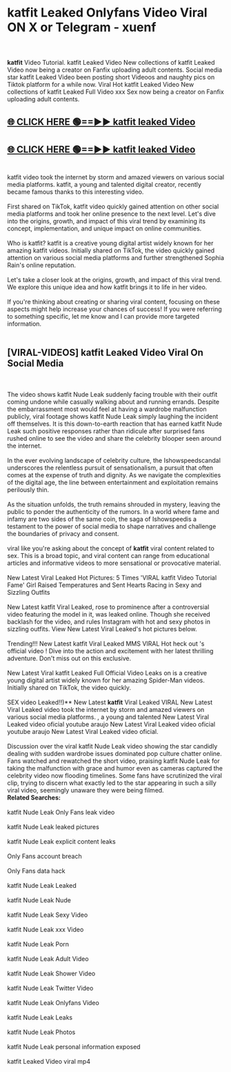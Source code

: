 <h1> katfit Leaked Onlyfans Video Viral ON X or Telegram - xuenf </h1>

# 
<br>
<strong>katfit</strong> Video Tutorial. katfit Leaked Video New collections of  katfit Leaked Video now being a creator on Fanfix uploading adult contents. Social media star katfit Leaked Video been posting short Videoos and naughty pics on Tiktok platform for a while now. Viral Hot katfit Leaked Video New collections of katfit Leaked Full Video xxx Sex now being a creator on Fanfix uploading adult contents.
<br>

## [🌐 CLICK HERE 🟢==►► katfit leaked Video ](https://onlyclips.site?title=katfit&ref=git)


## [🌐 CLICK HERE 🟢==►► katfit leaked Video ](https://onlyclips.site?title=katfit&ref=git)

<br>
katfit video took the internet by storm and amazed viewers on various social media platforms. katfit, a young and talented digital creator, recently became famous thanks to this interesting video.
<br><br>
First shared on TikTok, katfit video quickly gained attention on other social media platforms and took her online presence to the next level. Let's dive into the origins, growth, and impact of this viral trend by examining its concept, implementation, and unique impact on online communities.
<br><br>
Who is katfit? katfit is a creative young digital artist widely known for her amazing katfit videos. Initially shared on TikTok, the video quickly gained attention on various social media platforms and further strengthened Sophia Rain's online reputation.
<br><br>
Let's take a closer look at the origins, growth, and impact of this viral trend. We explore this unique idea and how katfit brings it to life in her video.
<br><br>
If you're thinking about creating or sharing viral content, focusing on these aspects might help increase your chances of success! If you were referring to something specific, let me know and I can provide more targeted information.
<br><br>
<h2>[VIRAL-VIDEOS] katfit Leaked Video Viral On Social Media</h2>
<br><br>
The video shows katfit Nude Leak suddenly facing trouble with their outfit coming undone while casually walking about and running errands. Despite the embarrassment most would feel at having a wardrobe malfunction publicly, viral footage shows katfit Nude Leak simply laughing the incident off themselves. It is this down-to-earth reaction that has earned katfit Nude Leak such positive responses rather than ridicule after surprised fans rushed online to see the video and share the celebrity blooper seen around the internet.
<br><br>
In the ever evolving landscape of celebrity culture, the Ishowspeedscandal underscores the relentless pursuit of sensationalism, a pursuit that often comes at the expense of truth and dignity. As we navigate the complexities of the digital age, the line between entertainment and exploitation remains perilously thin.
<br><br>
As the situation unfolds, the truth remains shrouded in mystery, leaving the public to ponder the authenticity of the rumors. In a world where fame and infamy are two sides of the same coin, the saga of Ishowspeedis a testament to the power of social media to shape narratives and challenge the boundaries of privacy and consent.
<br><br>
viral like you're asking about the concept of <strong>katfit</strong> viral content related to sex. This is a broad topic, and viral content can range from educational articles and informative videos to more sensational or provocative material.
<br><br>
New Latest Viral Leaked Hot Pictures: 5 Times 'VIRAL katfit Video Tutorial Fame' Girl Raised Temperatures and Sent Hearts Racing in Sexy and Sizzling Outfits
<br><br>
New Latest katfit Viral Leaked, rose to prominence after a controversial video featuring the model in it, was leaked online. Though she received backlash for the video, and rules Instagram with hot and sexy photos in sizzling outfits. View New Latest Viral Leaked's hot pictures below.
<br><br>
Trending!!! New Latest katfit Viral Leaked MMS VIRAL Hot heck out 's official video ! Dive into the action and excitement with her latest thrilling adventure. Don't miss out on this exclusive.
<br><br>
New Latest Viral katfit Leaked Full Official Video Leaks on  is a creative young digital artist widely known for her amazing Spider-Man videos. Initially shared on TikTok, the video quickly.
<br><br>
SEX video Leaked!!)** New Latest <strong>katfit</strong> Viral Leaked VIRAL New Latest Viral Leaked video took the internet by storm and amazed viewers on various social media platforms. , a young and talented New Latest Viral Leaked video oficial youtube araujo New Latest Viral Leaked video oficial youtube araujo New Latest Viral Leaked video oficial.
<br><br>
Discussion over the viral katfit Nude Leak video showing the star candidly dealing with sudden wardrobe issues dominated pop culture chatter online. Fans watched and rewatched the short video, praising katfit Nude Leak for taking the malfunction with grace and humor even as cameras captured the celebrity video now flooding timelines. Some fans have scrutinized the viral clip, trying to discern what exactly led to the star appearing in such a silly viral video, seemingly unaware they were being filmed.
<br>
<strong>Related Searches:</strong>
<br><br>
katfit Nude Leak Only Fans leak video
<br><br>
katfit Nude Leak leaked pictures
<br><br>
katfit Nude Leak explicit content leaks
<br><br>
Only Fans account breach
<br><br>
Only Fans data hack
<br><br>
katfit Nude Leak Leaked
<br><br>
katfit Nude Leak Nude
<br><br>
katfit Nude Leak Sexy Video
<br><br>
katfit Nude Leak xxx Video
<br><br>
katfit Nude Leak Porn
<br><br>
katfit Nude Leak Adult Video
<br><br>
katfit Nude Leak Shower Video
<br><br>
katfit Nude Leak Twitter Video
<br><br>
katfit Nude Leak Onlyfans Video
<br><br>
katfit Nude Leak Leaks
<br><br>
katfit Nude Leak Photos
<br><br>
katfit Nude Leak personal information exposed
<br><br>
katfit Leaked Video viral mp4